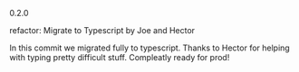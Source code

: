 0.2.0

refactor: Migrate to Typescript by Joe and Hector


In this commit we migrated fully to typescript. Thanks to Hector for helping with typing pretty difficult stuff. Compleatly ready for prod! 
        